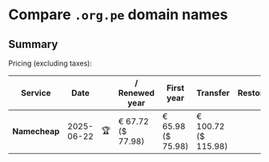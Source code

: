 # Compare `.org.pe` domain names

## Summary

Pricing (excluding taxes):

| Service | Date |  | / Renewed year | First year | Transfer | Restoration |
|--|--|--|--|--|--|--|
| **Namecheap** | 2025-06-22 | 🏆 | € 67.72<br>($ 77.98) | € 65.98<br>($ 75.98) | € 100.72<br>($ 115.98) |  |
